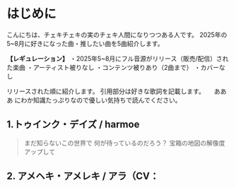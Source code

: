 # はじめに

こんにちは、チェキチェキの実のチェキ人間になりつつある人です。
2025年の5~8月に好きになった曲・推したい曲を5曲紹介します。

**【レギュレーション】**
・2025年5~8月にフル音源がリリース（販売/配信）された楽曲
・アーティスト被りなし
・コンテンツ被りあり（2曲まで）
・カバーなし

リリースされた順に紹介します。
引用部分は好きな歌詞を記載します。　　あああ
にわか知識たっぷりなので優しい気持ちで読んでください。

## 1.トゥインク・デイズ / harmoe

>まだ知らないこの世界で
何が待っているのだろう？
宝箱の地図の解像度アップして

## 2. アメヘキ・アメレキ / アラ（CV：


